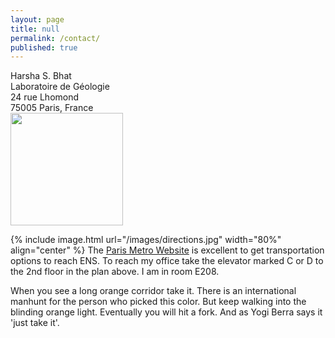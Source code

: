 ```yaml
---
layout: page
title: null
permalink: /contact/
published: true
---
```


Harsha S. Bhat<br>
Laboratoire de Géologie<br>
24 rue Lhomond<br>
75005 Paris, France<br>
<img src="{{ base }}/images/email.png" width="180px">

{% include image.html url="/images/directions.jpg" width="80%" align="center" %}
The <a href="https://www.ratp.fr/en/">Paris Metro Website</a> is excellent to 
get transportation options to reach ENS. To reach my office take the elevator marked C or D to the 2nd floor in the plan above. I am in room E208. 

When you see a long orange corridor take it. There is an international manhunt for the person who picked this color. But keep walking into the blinding orange light. Eventually you will hit a fork. And as Yogi Berra says it 'just take it'. 

